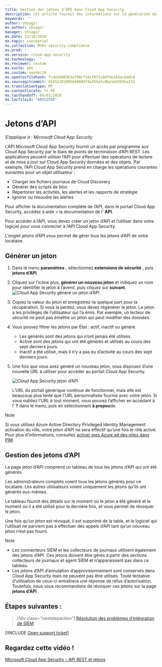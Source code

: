 ```yaml
---
title: Gestion des jetons d’API dans Cloud App Security
description: Cet article fournit des informations sur la génération de jetons d’API pour Cloud App Security.
keywords: ''
author: shsagir
ms.author: shsagir
manager: shsagir
ms.date: 12/10/2018
ms.topic: conceptual
ms.collection: M365-security-compliance
ms.prod: ''
ms.service: cloud-app-security
ms.technology: ''
ms.reviewer: reutam
ms.suite: ems
ms.custom: seodec18
ms.openlocfilehash: fcde5b08363a790cf18cf873c0dfde183ec6ddcd
ms.sourcegitcommit: 9165220189564860d74a255a5c0be1ed362ba152
ms.translationtype: MT
ms.contentlocale: fr-FR
ms.lasthandoff: 04/01/2020
ms.locfileid: "80522558"
---
```

# <a name="api-tokens"></a>Jetons d’API

*S’applique à : Microsoft Cloud App Security*

L’API Microsoft Cloud App Security fournit un accès par programme aux Cloud App Security par le biais de points de terminaison d’API REST. Les applications peuvent utiliser l’API pour effectuer des opérations de lecture et de mise à jour sur Cloud App Security données et des objets. Par exemple, l’API Cloud App Security prend en charge les opérations courantes suivantes pour un objet utilisateur :

- Charger les fichiers journaux de Cloud Discovery
- Générer des scripts de bloc
- Répertorier les activités, les alertes et les rapports de stratégie
- Ignorer ou résoudre les alertes

Pour afficher la documentation complète de l’API, dans le portail Cloud App Security, accédez à aide > la documentation de l' **API**.

Pour accéder à l’API, vous devez créer un jeton d’API et l’utiliser dans votre logiciel pour vous connecter à l’API Cloud App Security.

L’onglet jetons d’API vous permet de gérer tous les jetons d’API de votre locataire.

## <a name="generate-a-token"></a>Générer un jeton

1. Dans le menu **paramètres** , sélectionnez **extensions de sécurité** , puis **jetons d’API**.

2. Cliquez sur l’icône plus, **générer un nouveau jeton** et indiquez un nom pour identifier le jeton à l’avenir, puis cliquez sur **suivant**.
  ![Cloud App Security génère un jeton d’API](media/api-token-gen.png)

3. Copiez la valeur du jeton et enregistrez-la quelque part pour la récupération. Si vous la perdez, vous devez régénérer le jeton. Le jeton a les privilèges de l’utilisateur qui l’a émis. Par exemple, un lecteur de sécurité ne peut pas émettre un jeton qui peut modifier des données.

4. Vous pouvez filtrer les jetons par État : actif, inactif ou généré.

    - Les générés sont des jetons qui n’ont jamais été utilisés.
    - Active sont des jetons qui ont été générés et utilisés au cours des sept derniers jours.
    - Inactif a été utilisé, mais il n’y a pas eu d’activité au cours des sept derniers jours.

5. Une fois que vous avez généré un nouveau jeton, vous disposez d’une nouvelle URL à utiliser pour accéder au portail Cloud App Security.

    ![Cloud App Security jeton d’API](media/generate-api-token.png)

    L’URL du portail générique continue de fonctionner, mais elle est beaucoup plus lente que l’URL personnalisée fournie avec votre jeton. Si vous oubliez l’URL à tout moment, vous pouvez l’afficher en accédant à l' **?** dans le menu, puis en sélectionnant **à propos**de.

> [!NOTE]
> Si vous utilisez Azure Active Directory Privileged Identity Management activation du rôle, votre jeton d’API ne sera effectif qu’une fois le rôle activé. Pour plus d’informations, consultez [activer mes Azure ad des rôles dans PIM](https://docs.microsoft.com/azure/active-directory/privileged-identity-management/pim-how-to-activate-role).

## <a name="api-token-management"></a>Gestion des jetons d’API

La page jeton d’API comprend un tableau de tous les jetons d’API qui ont été générés.

Les administrateurs complets voient tous les jetons générés pour ce locataire. Les autres utilisateurs voient uniquement les jetons qu’ils ont générés eux-mêmes.

Le tableau fournit des détails sur le moment où le jeton a été généré et le moment où il a été utilisé pour la dernière fois, et vous permet de révoquer le jeton.

Une fois qu’un jeton est révoqué, il est supprimé de la table, et le logiciel qui l’utilisait ne parvient pas à effectuer des appels d’API tant qu’un nouveau jeton n’est pas fourni.

> [!NOTE]
>
> - Les connecteurs SIEM et les collecteurs de journaux utilisent également des jetons d’API. Ces jetons doivent être gérés à partir des sections collecteurs de journaux et agent SIEM et n’apparaissent pas dans ce tableau.
> - Les jetons d’API d’annulation d’approvisionnement sont conservés dans Cloud App Security mais ne peuvent pas être utilisés. Toute tentative d’utilisation de ceux-ci entraînera une réponse de refus d’autorisation. Toutefois, nous vous recommandons de révoquer ces jetons sur la page **jetons d’API** .

## <a name="next-steps"></a>Étapes suivantes :

> [!div class="nextstepaction"]
> [Résolution des problèmes d’intégration de SIEM](troubleshooting-siem.md)

[!INCLUDE [Open support ticket](includes/support.md)]

## <a name="check-out-this-video"></a>Regardez cette vidéo !

[Microsoft Cloud App Security – API REST et jetons](https://channel9.msdn.com/Shows/Microsoft-Security/Microsoft-Cloud-App-Security--REST-APIs-and-Tokens)
